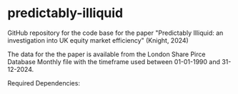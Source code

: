 # predictably-illiquid
GitHub repository for the code base for the paper "Predictably Illiquid: an investigation into UK equity market efficiency" (Knight, 2024)

The data for the the paper is available from the London Share Pirce Database Monthly file with the timeframe used between 01-01-1990 and 31-12-2024. 

Required Dependencies:


